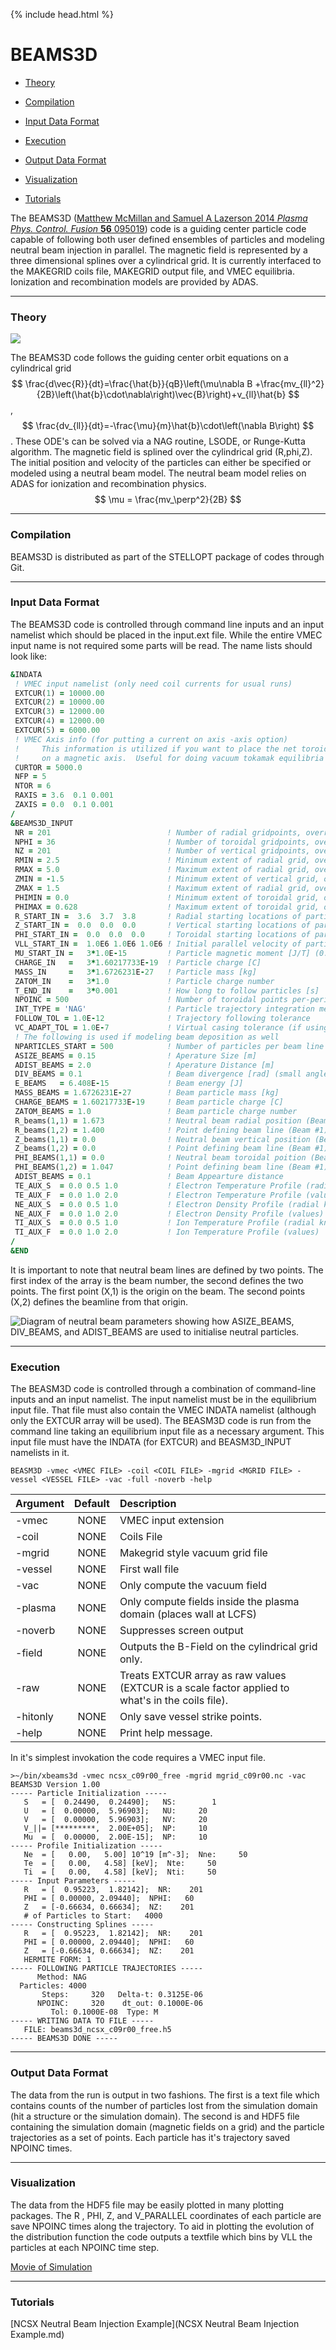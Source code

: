 {% include head.html %}

BEAMS3D
=======

* [Theory](#theory)

* [Compilation](#compilation)

* [Input Data Format](#input-data-format)

* [Execution](#execution)

* [Output Data Format](#output-data-format)

* [Visualization](#visualization)

* [Tutorials](#tutorials)


The BEAMS3D ([Matthew McMillan and Samuel A Lazerson 2014 *Plasma Phys.
Control. Fusion* **56** 095019](https://iopscience.iop.org/article/10.1088/0741-3335/56/9/095019/))
code is a guiding center particle code
capable of following both user defined ensembles of particles and
modeling neutral beam injection in parallel. The magnetic field is
represented by a three dimensional splines over a cylindrical grid. It
is currently interfaced to the MAKEGRID coils file, MAKEGRID output
file, and VMEC equilibria. Ionization and recombination models are
provided by ADAS.

------------------------------------------------------------------------

### Theory

![](images/depositing.png)

The BEAMS3D code follows the guiding center orbit equations on a
cylindrical grid
$$ \frac{d\vec{R}}{dt}=\frac{\hat{b}}{qB}\left(\mu\nabla B
+\frac{mv_{ll}^2}{2B}\left(\hat{b}\cdot\nabla\right)\vec{B}\right)+v_{ll}\hat{b} $$,
$$ \frac{dv_{ll}}{dt}=-\frac{\mu}{m}\hat{b}\cdot\left(\nabla
B\right) $$. These ODE\'s can be solved via a NAG routine,
LSODE, or Runge-Kutta algorithm. The magnetic field is splined over the
cylindrical grid (R,phi,Z). The initial position and velocity of the
particles can either be specified or modeled using a neutral beam model.
The neutral beam model relies on ADAS for ionization and recombination
physics. $$ \mu = \frac{mv_\perp^2}{2B} $$

------------------------------------------------------------------------

### Compilation

BEAMS3D is distributed as part of the STELLOPT package of codes through
Git.

------------------------------------------------------------------------

### Input Data Format

The BEAMS3D code is controlled through command line inputs and an input
namelist which should be placed in the input.ext file. While the entire
VMEC input name is not required some parts will be read. The name lists
should look like:

```fortran
&INDATA
 ! VMEC input namelist (only need coil currents for usual runs)
 EXTCUR(1) = 10000.00
 EXTCUR(2) = 10000.00
 EXTCUR(3) = 12000.00
 EXTCUR(4) = 12000.00
 EXTCUR(5) = 6000.00
 ! VMEC Axis info (for putting a current on axis -axis option)
 !     This information is utilized if you want to place the net toroidal current
 !     on a magnetic axis.  Useful for doing vacuum tokamak equilibria
 CURTOR = 5000.0
 NFP = 5
 NTOR = 6
 RAXIS = 3.6  0.1 0.001
 ZAXIS = 0.0  0.1 0.001
/
&BEAMS3D_INPUT
 NR = 201                          ! Number of radial gridpoints, overridden if using mgrid
 NPHI = 36                         ! Number of toroidal gridpoints, overridden if using mgrid
 NZ = 201                          ! Number of vertical gridpoints, overridden if using mgrid
 RMIN = 2.5                        ! Minimum extent of radial grid, overridden if using mgrid
 RMAX = 5.0                        ! Maximum extent of radial grid, overridden if using mgrid
 ZMIN = -1.5                       ! Minimum extent of vertical grid, overridden if using mgrid
 ZMAX = 1.5                        ! Maximum extent of radial grid, overridden if using mgrid
 PHIMIN = 0.0                      ! Minimum extent of toroidal grid, overridden if using mgrid
 PHIMAX = 0.628                    ! Maximum extent of toroidal grid, overridden if using mgrid
 R_START_IN =  3.6  3.7  3.8       ! Radial starting locations of particles [m]
 Z_START_IN =  0.0  0.0  0.0       ! Vertical starting locations of particles [m]
 PHI_START_IN =  0.0  0.0  0.0     ! Toroidal starting locations of particles (radians)
 VLL_START_IN =  1.0E6 1.0E6 1.0E6 ! Initial parallel velocity of particles [m/s]
 MU_START_IN =   3*1.0E-15         ! Particle magnetic moment [J/T] (0.5*m*v^2/B)
 CHARGE_IN   =   3*1.60217733E-19  ! Particle charge [C]
 MASS_IN     =   3*1.6726231E-27   ! Particle mass [kg]
 ZATOM_IN    =   3*1.0             ! Particle charge number
 T_END_IN    =   3*0.001           ! How long to follow particles [s]
 NPOINC = 500                      ! Number of toroidal points per-period to output the field line trajectory
 INT_TYPE = 'NAG'                  ! Particle trajectory integration method (NAG, RKH68, LSODE)
 FOLLOW_TOL = 1.0E-12              ! Trajectory following tolerance
 VC_ADAPT_TOL = 1.0E-7             ! Virtual casing tolerance (if using plasma field from equilibria)
 ! The following is used if modeling beam deposition as well
 NPARTICLES_START = 500            ! Number of particles per beam line
 ASIZE_BEAMS = 0.15                ! Aperature Size [m]
 ADIST_BEAMS = 2.0                 ! Aperature Distance [m]
 DIV_BEAMS = 0.1                   ! Beam divergence [rad] (small angle approximation used)
 E_BEAMS   = 6.408E-15             ! Beam energy [J]
 MASS_BEAMS = 1.6726231E-27        ! Beam particle mass [kg]
 CHARGE_BEAMS = 1.60217733E-19     ! Beam particle charge [C]
 ZATOM_BEAMS = 1.0                 ! Beam particle charge number
 R_beams(1,1) = 1.673              ! Neutral beam radial position (Beam #1)
 R_beams(1,2) = 1.400              ! Point defining beam line (Beam #1)
 Z_beams(1,1) = 0.0                ! Neutral beam vertical position (Beam #1)
 Z_beams(1,2) = 0.0                ! Point defining beam line (Beam #1)
 PHI_BEAMS(1,1) = 0.0              ! Neutral beam toroidal poition (Beam #1)
 PHI_BEAMS(1,2) = 1.047            ! Point defining beam line (Beam #1)
 ADIST_BEAMS = 0.1                 ! Beam Appearture distance
 TE_AUX_S  = 0.0 0.5 1.0           ! Electron Temperature Profile (radial knots)
 TE_AUX_F  = 0.0 1.0 2.0           ! Electron Temperature Profile (values)
 NE_AUX_S  = 0.0 0.5 1.0           ! Electron Density Profile (radial knots)
 NE_AUX_F  = 0.0 1.0 2.0           ! Electron Density Profile (values)
 TI_AUX_S  = 0.0 0.5 1.0           ! Ion Temperature Profile (radial knots)
 TI_AUX_F  = 0.0 1.0 2.0           ! Ion Temperature Profile (values)
/
&END
```

It is important to note that neutral beam lines are defined by two
points. The first index of the array is the beam number, the second
defines the two points. The first point (X,1) is the origin on the beam.
The second points (X,2) defines the beamline from that origin.

![ Diagram of neutral beam parameters showing how ASIZE\_BEAMS, DIV\_BEAMS, and ADIST\_BEAMS are used to initialise neutral particles.](images/beam_diagram.jpg )

------------------------------------------------------------------------

### Execution

The BEASM3D code is controlled through a combination of command-line
inputs and an input namelist. The input namelist must be in the
equilibrium input file. That file must also contain the VMEC INDATA
namelist (although only the EXTCUR array will be used). The BEASM3D code
is run from the command line taking an equilibrium input file as a
necessary argument. This input file must have the INDATA (for EXTCUR)
and BEASM3D\_INPUT namelists in it.

    BEASM3D -vmec <VMEC FILE> -coil <COIL FILE> -mgrid <MGRID FILE> -vessel <VESSEL FILE> -vac -full -noverb -help

| Argument | Default | Description |
|:------------- |:-------------:|:----- |
| -vmec | NONE | VMEC input extension |
| -coil | NONE | Coils File |
| -mgrid | NONE | Makegrid style vacuum grid file |
| -vessel | NONE | First wall file |
| -vac | NONE | Only compute the vacuum field |
| -plasma | NONE | Only compute fields inside the plasma domain (places wall at LCFS) |
| -noverb | NONE | Suppresses screen output |
| -field | NONE | Outputs the B-Field on the cylindrical grid only. |
| -raw | NONE | Treats EXTCUR array as raw values (EXTCUR is a scale factor applied to what\'s in the coils file). |
| -hitonly | NONE | Only save vessel strike points.|
| -help | NONE | Print help message. |

In it\'s simplest invokation the code requires
a VMEC input file.

    >~/bin/xbeams3d -vmec ncsx_c09r00_free -mgrid mgrid_c09r00.nc -vac
    BEAMS3D Version 1.00
    ----- Particle Initialization -----
       S   = [  0.24490,  0.24490];   NS:        1
       U   = [  0.00000,  5.96903];   NU:     20
       V   = [  0.00000,  5.96903];   NV:     20
       V_||= [*********,  2.00E+05];  NP:     10
       Mu  = [  0.00000,  2.00E-15];  NP:     10
    ----- Profile Initialization -----
       Ne  = [   0.00,   5.00] 10^19 [m^-3];  Nne:     50
       Te  = [   0.00,   4.58] [keV];  Nte:     50
       Ti  = [   0.00,   4.58] [keV];  Nti:     50
    ----- Input Parameters -----
       R   = [  0.95223,  1.82142];  NR:    201
       PHI = [ 0.00000, 2.09440];  NPHI:   60
       Z   = [-0.66634, 0.66634];  NZ:    201
       # of Particles to Start:   4000
    ----- Constructing Splines -----
       R   = [  0.95223,  1.82142];  NR:    201
       PHI = [ 0.00000, 2.09440];  NPHI:   60
       Z   = [-0.66634, 0.66634];  NZ:    201
       HERMITE FORM: 1
    ----- FOLLOWING PARTICLE TRAJECTORIES -----
          Method: NAG
      Particles: 4000
           Steps:     320   Delta-t: 0.3125E-06
          NPOINC:     320    dt_out: 0.1000E-06
             Tol: 0.1000E-08  Type: M
    ----- WRITING DATA TO FILE -----
       FILE: beams3d_ncsx_c09r00_free.h5
    ----- BEAMS3D DONE -----

------------------------------------------------------------------------

### Output Data Format

The data from the run is output in two fashions. The first is a text
file which contains counts of the number of particles lost from the
simulation domain (hit a structure or the simulation domain). The second
is and HDF5 file containing the simulation domain (magnetic fields on a
grid) and the particle trajectories as a set of points. Each particle
has it\'s trajectory saved NPOINC times.

------------------------------------------------------------------------

### Visualization

The data from the HDF5 file may be easily plotted in many plotting
packages. The R , PHI, Z, and V\_PARALLEL coordinates of each particle
are save NPOINC times along the trajectory. To aid in plotting the
evolution of the distribution function the code outputs a textfile which
bins by VLL the particles at each NPOINC time step.

[Movie of Simulation](https://www.youtube.com/watch?v=8TdZouWdmNY)

------------------------------------------------------------------------

### Tutorials

[NCSX Neutral Beam Injection Example](NCSX Neutral Beam Injection Example.md)

